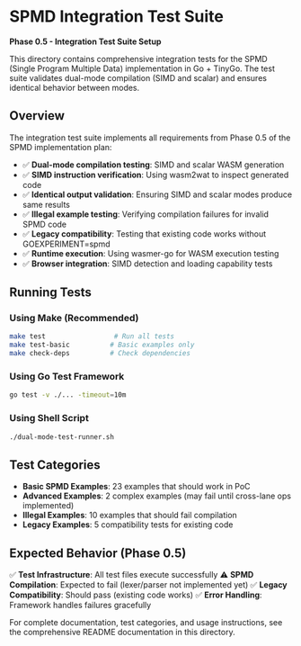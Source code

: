 # SPMD Integration Test Suite

**Phase 0.5 - Integration Test Suite Setup**

This directory contains comprehensive integration tests for the SPMD (Single Program Multiple Data) implementation in Go + TinyGo. The test suite validates dual-mode compilation (SIMD and scalar) and ensures identical behavior between modes.

## Overview

The integration test suite implements all requirements from Phase 0.5 of the SPMD implementation plan:

- ✅ **Dual-mode compilation testing**: SIMD and scalar WASM generation
- ✅ **SIMD instruction verification**: Using wasm2wat to inspect generated code
- ✅ **Identical output validation**: Ensuring SIMD and scalar modes produce same results
- ✅ **Illegal example testing**: Verifying compilation failures for invalid SPMD code
- ✅ **Legacy compatibility**: Testing that existing code works without GOEXPERIMENT=spmd
- ✅ **Runtime execution**: Using wasmer-go for WASM execution testing
- ✅ **Browser integration**: SIMD detection and loading capability tests

## Running Tests

### Using Make (Recommended)
```bash
make test                 # Run all tests
make test-basic          # Basic examples only
make check-deps          # Check dependencies
```

### Using Go Test Framework
```bash
go test -v ./... -timeout=10m
```

### Using Shell Script
```bash
./dual-mode-test-runner.sh
```

## Test Categories

- **Basic SPMD Examples**: 23 examples that should work in PoC
- **Advanced Examples**: 2 complex examples (may fail until cross-lane ops implemented)
- **Illegal Examples**: 10 examples that should fail compilation
- **Legacy Examples**: 5 compatibility tests for existing code

## Expected Behavior (Phase 0.5)

✅ **Test Infrastructure**: All test files execute successfully
⚠️ **SPMD Compilation**: Expected to fail (lexer/parser not implemented yet)
✅ **Legacy Compatibility**: Should pass (existing code works)
✅ **Error Handling**: Framework handles failures gracefully

For complete documentation, test categories, and usage instructions, see the comprehensive README documentation in this directory.